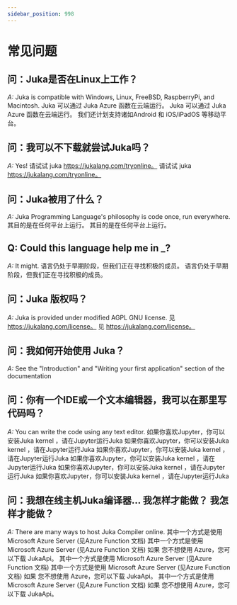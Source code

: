 ```yaml
---
sidebar_position: 998
---
```


# 常见问题

## 问：Juka是否在Linux上工作？

_A:_ Juka is compatible with Windows, Linux, FreeBSD, RaspberryPi, and Macintosh. Juka 可以通过 Juka Azure 函数在云端运行。 Juka 可以通过 Juka Azure 函数在云端运行。 我们还计划支持诸如Android 和 iOS/iPadOS 等移动平台。

## 问：我可以不下载就尝试Juka吗？

_A:_ Yes! 请试试 juka https://jukalang.com/tryonline。 请试试 juka https://jukalang.com/tryonline。

## 问：Juka被用了什么？

_A:_ Juka Programming Language's philosophy is code once, run everywhere. 其目的是在任何平台上运行。 其目的是在任何平台上运行。

## Q: Could this language help me in \_?

_A:_ It might. 语言仍处于早期阶段，但我们正在寻找积极的成员。 语言仍处于早期阶段，但我们正在寻找积极的成员。

## 问：Juka 版权吗？

_A:_ Juka is provided under modified AGPL GNU license. 见 https://jukalang.com/license。 见 https://jukalang.com/license。

## 问：我如何开始使用 Juka？

_A:_ See the "Introduction" and "Writing your first application" section of the documentation

## 问：你有一个IDE或一个文本编辑器，我可以在那里写代码吗？

_A:_ You can write the code using any text editor. 如果你喜欢Jupyter，你可以安装Juka kernel ，请在Jupyter运行Juka 如果你喜欢Jupyter，你可以安装Juka kernel ，请在Jupyter运行Juka 如果你喜欢Jupyter，你可以安装Juka kernel ，请在Jupyter运行Juka 如果你喜欢Jupyter，你可以安装Juka kernel ，请在Jupyter运行Juka 如果你喜欢Jupyter，你可以安装Juka kernel ，请在Jupyter运行Juka 如果你喜欢Jupyter，你可以安装Juka kernel ，请在Jupyter运行Juka

## 问：我想在线主机Juka编译器... 我怎样才能做？ 我怎样才能做？

_A:_ There are many ways to host Juka Compiler online. 其中一个方式是使用 Microsoft Azure Server (见Azure Function 文档) 其中一个方式是使用 Microsoft Azure Server (见Azure Function 文档) 如果 您不想使用 Azure，您可以下载 JukaApi。 其中一个方式是使用 Microsoft Azure Server (见Azure Function 文档) 其中一个方式是使用 Microsoft Azure Server (见Azure Function 文档) 如果 您不想使用 Azure，您可以下载 JukaApi。 其中一个方式是使用 Microsoft Azure Server (见Azure Function 文档) 如果 您不想使用 Azure，您可以下载 JukaApi。

